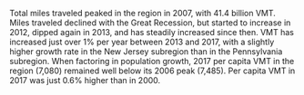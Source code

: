 Total miles traveled peaked in the region in 2007, with 41.4 billion VMT. Miles traveled declined with the Great Recession, but started to increase in 2012, dipped again in 2013, and has steadily increased since then. VMT has increased just over 1% per year between 2013 and 2017, with a slightly higher growth rate in the New Jersey subregion than in the Pennsylvania subregion. When factoring in population growth, 2017 per capita VMT in the region (7,080) remained well below its 2006 peak (7,485). Per capita VMT in 2017 was just 0.6% higher than in 2000.